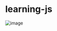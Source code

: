 # learning-js
![image](https://user-images.githubusercontent.com/83920024/133915394-e14ce574-58d0-44cc-a3e1-a909c566905a.png)
